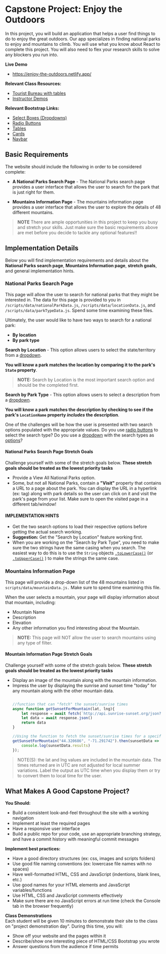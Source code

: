 # Capstone Project: Enjoy the Outdoors
In this project, you will build an application that helps a user find things to do to enjoy the great outdoors. Our app specializes in finding national parks to enjoy and mountains to climb. You will use what you know about React to complete this project. You will also need to flex your research skills to solve any blockers you run into.

**Live Demo**  
- https://enjoy-the-outdoors.netlify.app/

**Relevant Class Resources:**  
- [Tourist Bureau with tables](https://github.com/erics273/tourist_bureau_workshop_with_tables)
- [Instructor Demos](https://github.com/erics273/wb5_exercises/tree/main/eric_demos)

**Relevant Bootstrap Links:**
 - [Select Boxes (Dropdowns)](https://getbootstrap.com/docs/5.3/forms/select/)
 - [Radio Buttons](https://getbootstrap.com/docs/5.3/forms/checks-radios/#radios)
 - [Tables](https://getbootstrap.com/docs/5.3/content/tables/)
 - [Cards](https://getbootstrap.com/docs/5.3/components/card/#kitchen-sink)
 - [Navbar](https://getbootstrap.com/docs/5.3/components/navbar/)

## Basic Requirements
The website should include the following in order to be considered complete:

- **A National Parks Search Page** - The National Parks search page provides a user interface that allows the user to search for the park that is just right for them.

- **Mountains Information Page** - The mountains information page provides a user interface that allows the user to explore the details of 48 different mountains.

> **NOTE** There are ample opportunities in this project to keep you busy and stretch your skills.  Just make sure the basic requirements above are met before you decide to tackle any optional features!!

## Implementation Details
Below you will find implementation requirements and details about the **National Parks search page**, **Mountains Information page**, **stretch goals**, and general implementation hints.

### National Parks Search Page 
This page will allow the user to search for national parks that they might be interested in.  The data for this page is provided to you in `/scripts/data/nationalParkData.js`, `/scripts/data/locationData.js`, and `/scripts/data/parkTypeData.js`. Spend some time examining these files.

Ultimately, the user would like to have two ways to search for a national park:
 - **By location** 
 - **By park type**

**Search by Location** - This option allows users to select the state/territory from a [dropdown](https://developer.mozilla.org/en-US/docs/Web/HTML/Element/select).  

**You will know a park matches the location by comparing it to the park's `State` property**. 

> **NOTE:** Search by Location is the most important search option and should be the completed first.

**Search by Park Type** - This option allows users to select a description from a [dropdown](https://developer.mozilla.org/en-US/docs/Web/HTML/Element/select).  

**You will know a park matches the description by checking to see if the park's `LocationName` property ***includes*** the description**. 

One of the challenges will be how the user is presented with two search options populated with the appropriate values. Do you use [radio buttons](https://developer.mozilla.org/en-US/docs/Web/HTML/Element/input/radio) to select the search type?  Do you use a [dropdown](https://developer.mozilla.org/en-US/docs/Web/HTML/Element/select) with the search types as [options](https://developer.mozilla.org/en-US/docs/Web/HTML/Element/option)?

#### National Parks Search Page Stretch Goals
Challenge yourself with some of the stretch goals below. **These stretch goals should be treated as the lowest priority tasks**

- Provide a View All National Parks option.
- Some, but not all National Parks, contain a **"Visit"** property that contains a URL to a page about the park. You can display the URL in a hyperlink (ex: [<a>](https://mdn.io/a) tag) along with park details so the user can click on it and visit the park's page from your list.  Make sure to open the visited page in a different tab/window!

#### IMPLEMENTATION HINTS

- Get the two search options to load their respective options before getting the actual search working.
- **Suggestion:** Get the "Search by Location" feature working first.
- When you are working on the "Search by Park Type", you need to make sure the two strings have the same casing when you search.  The easiest way to do this is to use the `String` objects [`.toLowerCase()`](https://mdn.io/toLowerCase)  (or [`.toUpperCase()`](https://mdn.io/toUpperCase) ) to make the strings the same case.

### Mountains Information Page
This page will provide a drop-down list of the 48 mountains listed in `scripts/data/mountainData.js.` Make sure to spend time examining this file.

When the user selects a mountain, your page will display information about that mountain, including:

- Mountain Name
- Description
- Elevation
- Any other information you find interesting about the Mountain. 

> **NOTE:** This page will NOT allow the user to search mountains using any type of filter.

#### Mountain Information Page Stretch Goals
Challenge yourself with some of the stretch goals below. **These stretch goals should be treated as the lowest priority tasks**

- Display an image of the mountain along with the mountain information. 
- Impress the user by displaying the sunrise and sunset time "today" for any mountain along with the other mountain data.
  ```js

  //function that can "fetch" the sunset/sunrise times
  async function getSunsetForMountain(lat, lng){
      let response = await fetch(`http://api.sunrise-sunset.org/json?lat=${lat}&lng=${lng}&date=today`)
      let data = await response.json()
      return data
  }

  //Using the function to fetch the sunset/sunrise times for a specific mountain 
  getSunsetForMountain("44.320686", "-71.291742").then(sunsetData => {
      console.log(sunsetData.results)
  });
  ```

> NOTE(S): the lat and lng values are included in the mountain data. The times returned are in UTC are not adjusted for local summer variations. Label the output as UTC time when you display them or try to convert them to local time for the user.

## What Makes A Good Capstone Project?

**You Should:**  
- Build a consistent look-and-feel throughout the site with a working navigation
- Implement at least the required pages 
- Have a responsive user interface 
- Build a public repo for your code, use an appropriate branching strategy, and have a commit history with meaningful commit messages

**Implement best practices:**  
- Have a good directory structures (ex: css, images and scripts folders) 
- Use good file naming conventions (ex: lowercase file names with no spaces)
- Have well-formatted HTML, CSS and JavaScript (indentions, blank lines, etc.)
- Use good names for your HTML elements and JavaScript variables/functions
- Use HTML, CSS and JavaScript comments effectively
- Make sure there are no JavaScript errors at run time (check the Console tab in the browser frequently)

**Class Demonstrations**  
Each student will be given 10 minutes to demonstrate their site to the class on "project demonstration day". During this time, you will:  

- Show off your website and the pages within it 
- Describe/show one interesting piece of HTML/CSS Bootstrap you wrote
- Answer questions from the audience if time permits
